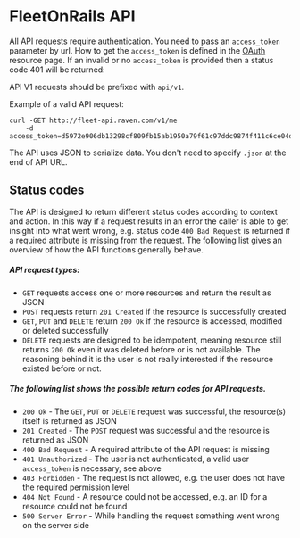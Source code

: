 # FleetOnRails API

All API requests require authentication. You need to pass an `access_token` parameter by url.
How to get the `access_token` is defined in the [OAuth](/help/api/oauth) resource page.
If an invalid or no `access_token` is provided then a status code 401 will be returned:

API V1 requests should be prefixed with `api/v1`.

Example of a valid API request:

```
curl -GET http://fleet-api.raven.com/v1/me
    -d access_token=d5972e906db13298cf809fb15ab1950a79f61c97ddc9874f411c6ce04db3898b
```

The API uses JSON to serialize data. You don't need to specify `.json` at the end of API URL.

## Status codes

The API is designed to return different status codes according to context and action. In this way
if a request results in an error the caller is able to get insight into what went wrong, e.g.
status code `400 Bad Request` is returned if a required attribute is missing from the request.
The following list gives an overview of how the API functions generally behave.

##### API request types:

* `GET` requests access one or more resources and return the result as JSON
* `POST` requests return `201 Created` if the resource is successfully created
* `GET`, `PUT` and `DELETE` return `200 Ok` if the resource is accessed, modified or deleted successfully
* `DELETE` requests are designed to be idempotent, meaning resource still returns `200 Ok` even it was deleted before or is not available.
The reasoning behind it is the user is not really interested if the resource existed before or not.

##### The following list shows the possible return codes for API requests.

* `200 Ok` - The `GET`, `PUT` or `DELETE` request was successful, the resource(s) itself is returned as JSON
* `201 Created` - The `POST` request was successful and the resource is returned as JSON
* `400 Bad Request` - A required attribute of the API request is missing
* `401 Unauthorized` - The user is not authenticated, a valid user `access_token` is necessary, see above
* `403 Forbidden` - The request is not allowed, e.g. the user does not have the required permission level
* `404 Not Found` - A resource could not be accessed, e.g. an ID for a resource could not be found
* `500 Server Error` - While handling the request something went wrong on the server side